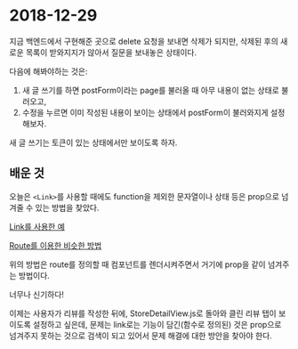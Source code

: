 # 2018-12-29

지금 백엔드에서 구현해준 곳으로 delete 요청을 보내면 삭제가 되지만, 삭제된 후의 새로운 목록이 받와지지가 않아서 질문을 보내놓은 상태이다.

다음에 해봐야하는 것은:
1. 새 글 쓰기를 하면 postForm이라는 page를 불러올 때 아무 내용이 없는 상태로 불러오고,
2. 수정을 누르면 이미 작성된 내용이 보이는 상태에서 postForm이 불러와지게 설정해보자.

새 글 쓰기는 토큰이 있는 상태에서만 보이도록 하자.


## 배운 것

오늘은 `<Link>`를 사용할 때에도 function을 제외한 문자열이나 상태 등은 prop으로 넘겨줄 수 있는 방법을 찾았다.

[Link를 사용한 예](https://stackoverflow.com/questions/45598854/passing-props-through-react-router-v4-link/45599159)

[Route를 이용한 비슷한 방법](https://github.com/ReactTraining/react-router/issues/5521)

위의 방법은 route를 정의할 때 컴포넌트를 렌더시켜주면서 거기에 prop을 같이 넘겨주는 방법이다. 

너무나 신기하다!

이제는 사용자가 리뷰를 작성한 뒤에, StoreDetailView.js로 돌아와 클린 리뷰 탭이 보이도록 설정하고 싶은데, 문제는 link로는 기능이 담긴(함수로 정의된) 것은 prop으로 넘겨주지 못하는 것으로 검색이 되고 있어서 문제 해결에 대한 방안을 찾아야 한다.